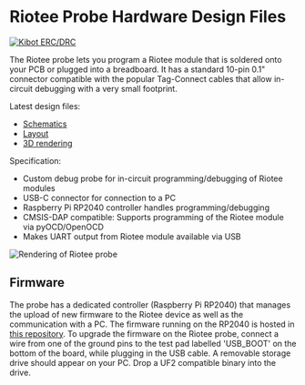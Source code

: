 # Riotee Probe Hardware Design Files

[![Kibot ERC/DRC](https://github.com/NessieCircuits/Riotee_ProbeHardware/actions/workflows/test.yml/badge.svg)](https://github.com/NessieCircuits/Riotee_ProbeHardware/actions/workflows/test.yml)

The Riotee probe lets you program a Riotee module that is soldered onto your PCB or plugged into a breadboard. It has a standard 10-pin 0.1" connector compatible with the popular Tag-Connect cables that allow in-circuit debugging with a very small footprint.

Latest design files:
 - [Schematics](https://www.riotee.nessie-circuits.de/artifacts/probe_hardware/latest/schematics.pdf)
 - [Layout](https://www.riotee.nessie-circuits.de/artifacts/probe_hardware/latest/pcb.pdf)
 - [3D rendering](https://www.riotee.nessie-circuits.de/artifacts/probe_hardware/latest/3drendering.png)

Specification:
 - Custom debug probe for in-circuit programming/debugging of Riotee modules
 - USB-C connector for connection to a PC
 - Raspberry Pi RP2040 controller handles programming/debugging
 - CMSIS-DAP compatible: Supports programming of the Riotee module via pyOCD/OpenOCD
 - Makes UART output from Riotee module available via USB

![Rendering of Riotee probe](https://www.riotee.nessie-circuits.de/artifacts/probe_hardware/latest/3drendering.png "Riotee probe")

## Firmware

The probe has a dedicated controller (Raspberry Pi RP2040) that manages the upload of new firmware to the Riotee device as well as the communication with a PC. The firmware running on the RP2040 is hosted in [this repository](https://github.com/NessieCircuits/Riotee_ProbeFirmware). To upgrade the firmware on the Riotee probe, connect a wire from one of the ground pins to the test pad labelled 'USB_BOOT' on the bottom of the board, while plugging in the USB cable. A removable storage drive should appear on your PC. Drop a UF2 compatible binary into the drive.